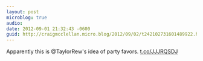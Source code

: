 ```yaml
---
layout: post
microblog: true
audio: 
date: 2012-09-01 21:32:43 -0600
guid: http://craigmcclellan.micro.blog/2012/09/02/t242102731601489922.html
---
```

Apparently this is @TaylorRew's idea of party favors.  [t.co/JJJRQSDJ](http://t.co/JJJRQSDJ)
